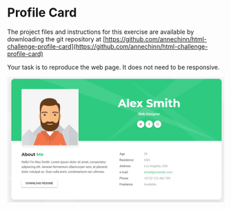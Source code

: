 # Profile Card

The project files and instructions for this exercise are available by downloading the git repository at [https://github.com/annechinn/html-challenge-profile-card](https://github.com/annechinn/html-challenge-profile-card)

Your task is to reproduce the web page. It does not need to be responsive.

![](../../.gitbook/assets/image%20%2847%29.png)



